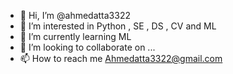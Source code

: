 - 👋 Hi, I’m @ahmedatta3322
- 👀 I’m interested in Python , SE , DS , CV and ML
- 🌱 I’m currently learning ML
- 💞️ I’m looking to collaborate on ...
- 📫 How to reach me Ahmedatta3322@gmail.com

<!---
ahmedatta3322/ahmedatta3322 is a ✨ special ✨ repository because its `README.md` (this file) appears on your GitHub profile.
You can click the Preview link to take a look at your changes.
--->
